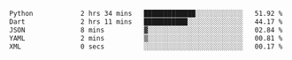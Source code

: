 <!--START_SECTION:waka-->

```txt
Python            2 hrs 34 mins   █████████████░░░░░░░░░░░░   51.92 %
Dart              2 hrs 11 mins   ███████████░░░░░░░░░░░░░░   44.17 %
JSON              8 mins          ▓░░░░░░░░░░░░░░░░░░░░░░░░   02.84 %
YAML              2 mins          ▒░░░░░░░░░░░░░░░░░░░░░░░░   00.81 %
XML               0 secs          ░░░░░░░░░░░░░░░░░░░░░░░░░   00.17 %
```

<!--END_SECTION:waka-->
